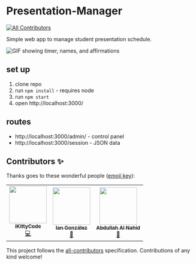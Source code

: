 # Presentation-Manager
<!-- ALL-CONTRIBUTORS-BADGE:START - Do not remove or modify this section -->
[![All Contributors](https://img.shields.io/badge/all_contributors-2-orange.svg?style=flat-square)](#contributors-)
<!-- ALL-CONTRIBUTORS-BADGE:END -->

Simple web app to manage student presentation schedule.

![GIF showing timer, names, and affirmations](demo.gif)

## set up
1. clone repo
2. run `npm install` - requires node
3. run `npm start`
4. open http://localhost:3000/


## routes 
* http://localhost:3000/admin/  - control panel
* http://localhost:3000/session  - JSON data

## Contributors ✨

Thanks goes to these wonderful people ([emoji key](https://allcontributors.org/docs/en/emoji-key)):

<!-- ALL-CONTRIBUTORS-LIST:START - Do not remove or modify this section -->
<!-- prettier-ignore-start -->
<!-- markdownlint-disable -->
<table>
  <tr>
    <td align="center"><a href="https://github.com/iKittyCode"><img src="https://avatars0.githubusercontent.com/u/73798015?v=4" width="100px;" alt=""/><br /><sub><b>iKittyCode</b></sub></a><br /><a href="https://github.com/shiffman/Presentation-Manager/commits?author=iKittyCode" title="Code">💻</a></td>
    <td align="center"><a href="https://github.com/Ian-GL"><img src="https://avatars1.githubusercontent.com/u/24900688?v=4" width="100px;" alt=""/><br /><sub><b>Ian González</b></sub></a><br /><a href="#ideas-Ian-GL" title="Ideas, Planning, & Feedback">🤔</a></td>
    <td align="center"><a href="https://abdnahid.com"><img src="https://avatars3.githubusercontent.com/u/43277262?v=4" width="100px;" alt=""/><br /><sub><b>Abdullah Al Nahid</b></sub></a><br /><a href="#ideas-nahid18" title="Ideas, Planning, & Feedback">🤔</a></td>
  </tr>
</table>

<!-- markdownlint-enable -->
<!-- prettier-ignore-end -->
<!-- ALL-CONTRIBUTORS-LIST:END -->

This project follows the [all-contributors](https://github.com/all-contributors/all-contributors) specification. Contributions of any kind welcome!
